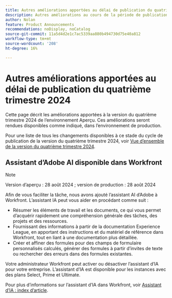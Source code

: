 ```yaml
---
title: Autres améliorations apportées au délai de publication du quatrième trimestre 2024
description: Autres améliorations au cours de la période de publication du quatrième trimestre 2024
author: Nolan
feature: Product Announcements
recommendations: noDisplay, noCatalog
source-git-commit: 11a5d4d2e1c7ac5339aa880b494730d75e40a812
workflow-type: tm+mt
source-wordcount: '208'
ht-degree: 16%

---
```


# Autres améliorations apportées au délai de publication du quatrième trimestre 2024

Cette page décrit les améliorations apportées à la version du quatrième trimestre 2024 de l’environnement Aperçu. Ces améliorations seront rendues disponibles comme indiqué, dans l’environnement de production.

Pour une liste de tous les changements disponibles à ce stade du cycle de publication de la version du quatrième trimestre 2024, voir [Vue d’ensemble de la version du quatrième trimestre 2024](/help/quicksilver/product-announcements/product-releases/24-q4-release-activity/24-q4-release-overview.md).

## Assistant d’Adobe AI disponible dans Workfront

>[!NOTE]
>
>Version d’aperçu : 28 août 2024 ; version de production : 28 août 2024

Afin de vous faciliter la tâche, nous avons ajouté l’assistant AI d’Adobe à Workfront. L’assistant IA peut vous aider en procédant comme suit :

* Résumer les éléments de travail et les documents, ce qui vous permet d’acquérir rapidement une compréhension générale des tâches, des projets et des ressources.
* Fournissant des informations à partir de la documentation Experience League, en apportant des instructions et du matériel de référence dans Workfront, tout en liant à une documentation plus détaillée.
* Créer et affiner des formules pour des champs de formulaire personnalisés calculés, générer des formules à partir d’invites de texte ou rechercher des erreurs dans des formules existantes.

Votre administrateur Workfront peut activer ou désactiver l’assistant d’IA pour votre entreprise. L’assistant d’IA est disponible pour les instances avec des plans Select, Prime et Ultimate.

Pour plus d’informations sur l’assistant d’IA dans Workfront, voir [Assistant d’IA : index d’article](/help/quicksilver/workfront-basics/ai-assistant/ai-assistant.md).